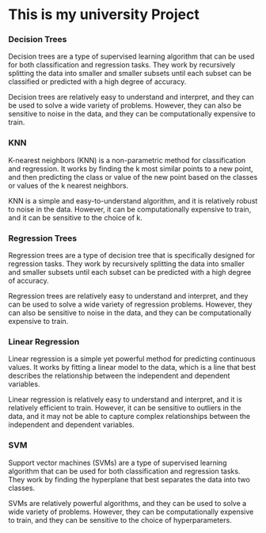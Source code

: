 # This is my university Project 

### Decision Trees
Decision trees are a type of supervised learning algorithm that can be used for both classification and regression tasks. They work by recursively splitting the data into smaller and smaller subsets until each subset can be classified or predicted with a high degree of accuracy.

Decision trees are relatively easy to understand and interpret, and they can be used to solve a wide variety of problems. However, they can also be sensitive to noise in the data, and they can be computationally expensive to train.

### KNN
K-nearest neighbors (KNN) is a non-parametric method for classification and regression. It works by finding the k most similar points to a new point, and then predicting the class or value of the new point based on the classes or values of the k nearest neighbors.

KNN is a simple and easy-to-understand algorithm, and it is relatively robust to noise in the data. However, it can be computationally expensive to train, and it can be sensitive to the choice of k.

### Regression Trees
Regression trees are a type of decision tree that is specifically designed for regression tasks. They work by recursively splitting the data into smaller and smaller subsets until each subset can be predicted with a high degree of accuracy.

Regression trees are relatively easy to understand and interpret, and they can be used to solve a wide variety of regression problems. However, they can also be sensitive to noise in the data, and they can be computationally expensive to train.

### Linear Regression
Linear regression is a simple yet powerful method for predicting continuous values. It works by fitting a linear model to the data, which is a line that best describes the relationship between the independent and dependent variables.

Linear regression is relatively easy to understand and interpret, and it is relatively efficient to train. However, it can be sensitive to outliers in the data, and it may not be able to capture complex relationships between the independent and dependent variables.

### SVM
Support vector machines (SVMs) are a type of supervised learning algorithm that can be used for both classification and regression tasks. They work by finding the hyperplane that best separates the data into two classes.

SVMs are relatively powerful algorithms, and they can be used to solve a wide variety of problems. However, they can be computationally expensive to train, and they can be sensitive to the choice of hyperparameters.
